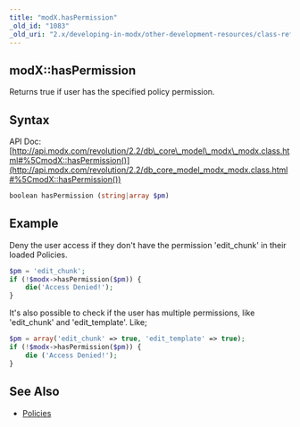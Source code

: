 ```yaml
---
title: "modX.hasPermission"
_old_id: "1083"
_old_uri: "2.x/developing-in-modx/other-development-resources/class-reference/modx/modx.haspermission"
---
```


## modX::hasPermission

Returns true if user has the specified policy permission.

## Syntax

API Doc: [http://api.modx.com/revolution/2.2/db\_core\_model\_modx\_modx.class.html#%5CmodX::hasPermission()](http://api.modx.com/revolution/2.2/db_core_model_modx_modx.class.html#%5CmodX::hasPermission())

``` php
boolean hasPermission (string|array $pm)
```

## Example

Deny the user access if they don't have the permission 'edit\_chunk' in their loaded Policies.

``` php
$pm = 'edit_chunk';
if (!$modx->hasPermission($pm)) {
    die('Access Denied!');
}
```

It's also possible to check if the user has multiple permissions, like 'edit\_chunk' and 'edit\_template'. Like;

``` php
$pm = array('edit_chunk' => true, 'edit_template' => true);
if (!$modx->hasPermission($pm)) {
    die ('Access Denied!');
}
```

## See Also

- [Policies](building-sites/client-proofing/security/policies "Policies")
